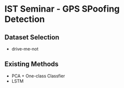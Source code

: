 # IST Seminar - GPS SPoofing Detection

## Dataset Selection

- drive-me-not

## Existing Methods

- PCA + One-class Classfier
- LSTM